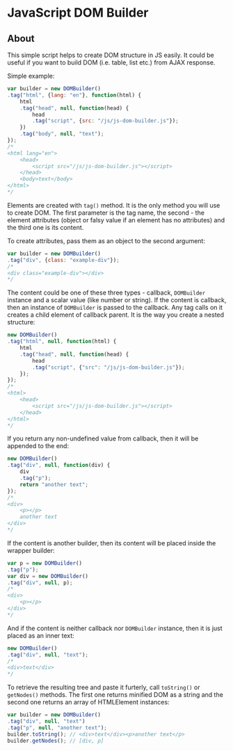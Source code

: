 # JavaScript DOM Builder

## About
This simple script helps to create DOM structure in JS easily. It could be useful if you want to build DOM (i.e. table, list etc.) from AJAX response.

Simple example:
```JavaScript
var builder = new DOMBuilder()
.tag("html", {lang: "en"}, function(html) {
	html
	.tag("head", null, function(head) {
		head
		.tag("script", {src: "/js/js-dom-builder.js"});
	})
	.tag("body", null, "text");
});
/* 
<html lang="en">
	<head>
		<script src="/js/js-dom-builder.js"></script>
	</head>
	<body>text</body>
</html>
*/
```

Elements are created with `tag()` method. It is the only method you will use to create DOM. The first parameter is the tag name, the second - the element attributes (object or falsy value if an element has no attributes) and the third one is its content.

To create attributes, pass them as an object to the second argument:
```JavaScript
var builder = new DOMBuilder()
.tag("div", {class: "example-div"});
/* 
<div class="example-div"></div>
*/
```

The content could be one of these three types - callback, `DOMBuilder` instance and a scalar value (like number or string). If the content is callback, then an instance of `DOMBuilder` is passed to the callback. Any tag calls on it creates a child element of callback parent. It is the way you create a nested structure:
```JavaScript
new DOMBuilder()
.tag("html", null, function(html) {
	html
	.tag("head", null, function(head) {
		head
		.tag("script", {"src": "/js/js-dom-builder.js"});
	});
});
/* 
<html>
	<head>
		<script src="/js/js-dom-builder.js"></script>
	</head>
</html>
*/
```

If you return any non-undefined value from callback, then it will be appended to the end:
```JavaScript
new DOMBuilder()
.tag("div", null, function(div) {
	div
	.tag("p");
	return "another text";
});
/* 
<div>
	<p></p>
	another text
</div>
*/
```

If the content is another builder, then its content will be placed inside the wrapper builder:
```JavaScript
var p = new DOMBuilder()
.tag("p");
var div = new DOMBuilder()
.tag("div", null, p);
/* 
<div>
	<p></p>
</div>
*/
```

And if the content is neither callback nor `DOMBuilder` instance, then it is just placed as an inner text:
```JavaScript
new DOMBuilder()
.tag("div", null, "text");
/* 
<div>text</div>
*/
```

To retrieve the resulting tree and paste it furterly, call `toString()` or `getNodes()` methods. The first one returns minified DOM as a string and the second one returns an array of HTMLElement instances:
```JavaScript
var builder = new DOMBuilder()
.tag("div", null, "text")
.tag("p", null, "another text");
builder.toString(); // <div>text</div><p>another text</p>
builder.getNodes(); // [div, p]
```
